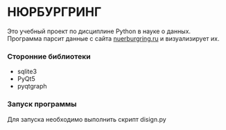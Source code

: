 # НЮРБУРГРИНГ
Это учебный проект по дисциплине Python в науке о данных. Программа парсит данные с сайта [nuerburgring.ru](http://www.nuerburgring.ru/info/lap_times_records.html) и визуализирует их. 

### Сторонние библиотеки 
* sqlite3
* PyQt5
* pyqtgraph

### Запуск программы 
Для запуска необходимо выполнить скрипт disign.py
